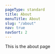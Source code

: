 ```yaml
---
pageType: standard
title: About
menuTitle: About
slug: "/about"
nav: true
navSort: 2
---
```

This is the about page
